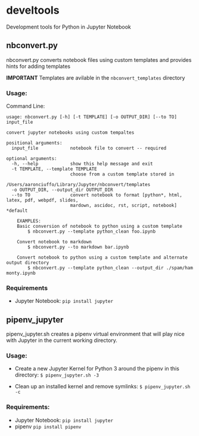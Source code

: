 # develtools
Development tools for Python in Jupyter Notebook

## nbconvert.py
nbconvert.py converts notebook files using custom templates and provides hints for adding templates

**IMPORTANT**
Templates are avilable in the `nbconvert_templates` directory

### Usage:
Command Line:

```
usage: nbconvert.py [-h] [-t TEMPLATE] [-o OUTPUT_DIR] [--to TO] input_file

convert jupyter notebooks using custom tempaltes

positional arguments:
  input_file            notebook file to convert -- required

optional arguments:
  -h, --help            show this help message and exit
  -t TEMPLATE, --template TEMPLATE
                        choose from a custom template stored in
                        /Users/aaronciuffo/Library/Jupyter/nbconvert/templates
  -o OUTPUT_DIR, --output_dir OUTPUT_DIR
  --to TO               convert notebook to format [python*, html, latex, pdf, webpdf, slides,
                        mardown, ascidoc, rst, script, notebook] *default

    EXAMPLES:
    Basic conversion of notebook to python using a custom template
        $ nbconvert.py --template python_clean foo.ipynb

    Convert notebook to markdown
        $ nbconvert.py --to markdown bar.ipynb

    Convert notebook to python using a custom template and alternate output directory
        $ nbconvert.py --template python_clean --output_dir ./spam/ham monty.ipynb
```

### Requirements
- Jupyter Notebook:
`pip install jupyter`

## pipenv_jupyter
pipenv_jupyter.sh creates a pipenv virtual environment that will play nice with Jupyter in the current working directory.

### Usage:
- Create a new Jupyter Kernel for Python 3 around the pipenv in this directory:
`$ pipenv_jupyter.sh -3`

- Clean up an installed kernel and remove symlinks:
`$ pipenv_jupyter.sh -c`

### Requirements:
- Jupyter Notebook:
`pip install jupyter`
- pipenv
`pip install pipenv`
